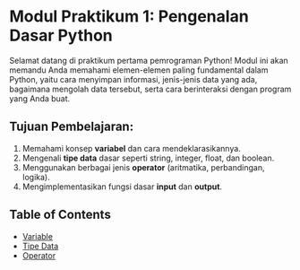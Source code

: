 # **Modul Praktikum 1: Pengenalan Dasar Python**

Selamat datang di praktikum pertama pemrograman Python\! Modul ini akan memandu Anda memahami elemen-elemen paling fundamental dalam Python, yaitu cara menyimpan informasi, jenis-jenis data yang ada, bagaimana mengolah data tersebut, serta cara berinteraksi dengan program yang Anda buat.

## **Tujuan Pembelajaran:**

1.  Memahami konsep **variabel** dan cara mendeklarasikannya.
2.  Mengenali **tipe data** dasar seperti string, integer, float, dan boolean.
3.  Menggunakan berbagai jenis **operator** (aritmatika, perbandingan, logika).
4.  Mengimplementasikan fungsi dasar **input** dan **output**.


## **Table of Contents**

- [Variable](/Pengenalan%20Dasar%20Python/1_Variable.md)
- [Tipe Data](/Pengenalan%20Dasar%20Python/2_TipeData.md)
- [Operator](/Pengenalan%20Dasar%20Python/3_Operator.md)